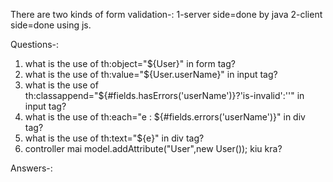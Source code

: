 There are two kinds of form validation-:
1-server side=done by java
2-client side=done using js.

Questions-:
1) what is the use of th:object="${User}" in form tag?
2) what is the use of th:value="${User.userName}" in input tag?
3) what is the use of th:classappend="${#fields.hasErrors('userName')}?'is-invalid':''" in input tag?
4) what is the use of th:each="e : ${#fields.errors('userName')}" in div tag?
5) what is the use of th:text="${e}" in div tag?
6) controller mai model.addAttribute("User",new User()); kiu kra?


Answers-:


